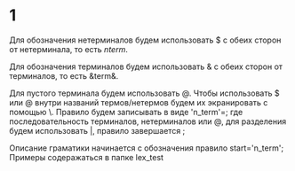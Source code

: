 # 1
Для обозначения нетерминалов будем использовать $ с обеих сторон от нетерминала, то есть $nterm$.

Для обозначения терминалов будем использовать & с обеих сторон от терминалов, то есть &term&.

Для пустого терминала будем использовать @.
Чтобы использовать $ или @ внутри названий термов/нетермов будем их экранировать с помощью \\.
Правило будем записывать в виде 'n_term'=<expression>; где <expression> последовательность терминалов, нетерминалов или @, для разделения будем использовать |, правило завершается ;

Описание граматики начинается с обозначения правило start='n_term';
Примеры содеражаться в папке lex_test
